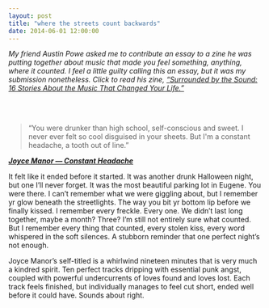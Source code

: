 ```yaml
---
layout: post
title: "where the streets count backwards"
date: 2014-06-01 12:00:00
---
```


_My friend Austin Powe asked me to contribute an essay to a zine he was putting together about music that made you feel something, anything, where it counted. I feel a little guilty calling this an essay, but it was my submission nonetheless. Click to read his zine, <a href='http://www.scribd.com/doc/229092173/Surrounded-by-the-Sound-16-Stories-About-the-Music-That-Changed-Your-Life' target="_blank">“Surrounded by the Sound: 16 Stories About the Music That Changed Your Life.”</a>_

<br>
<br>


>“You were drunker than high school, self-conscious and sweet.
I never ever felt so cool disguised in your sheets.
But I'm a constant headache, a tooth out of line.”

<b><i><a href='https://www.youtube.com/watch?v=EvIGgN-McsY'>Joyce Manor — Constant Headache</a></i></b>

It felt like it ended before it started. It was another drunk Halloween night, but one I’ll never forget. It was the most beautiful parking lot in Eugene. You were there. I can’t remember what we were giggling about, but I remember yr glow beneath the streetlights.
The way you bit yr bottom lip before we finally kissed.
I remember every freckle. Every one. We didn’t last long together, maybe a month? Three? I’m still not entirely sure what counted.
But I remember every thing that counted, every stolen kiss, every word whispered in the soft silences. A stubborn reminder that one perfect night’s not enough.

Joyce Manor’s self-titled is a whirlwind nineteen minutes that is very much a kindred spirit.
Ten perfect tracks dripping with essential punk angst, coupled with powerful undercurrents of loves found and loves lost.
Each track feels finished, but individually manages to feel cut short, ended well before it could have. Sounds about right.
